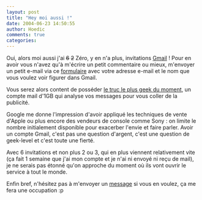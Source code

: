 ```yaml
---
layout: post
title: "Hey moi aussi !"
date: 2004-06-23 14:50:55
author: Hoedic
comments: true
categories: 
---
```



Oui, alors moi aussi j'ai <strike>6</strike> <strike>2</strike> Zéro, y en n'a plus, invitations [Gmail](http://gmail.google.com/) ! Pour en avoir vous n'avez qu'à m'écrire un petit commentaire ou mieux, m'envoyer un petit e-mail via ce [formulaire](../contact.html) avec votre adresse e-mail et le nom que vous voulez voir figurer dans Gmail.

Vous serez alors content de posséder [le truc le plus geek du moment](http://www.rundom.com/houssein/index.php?itemid=604), un compte mail d'1GB qui analyse vos messages pour vous coller de la publicité.

Google me donne l'impression d'avoir appliqué les techniques de vente d'Apple ou plus encore des vendeurs de console comme Sony : on limite le nombre initialement disponible pour exacerber l'envie et faire parler. Avoir un compte Gmail, c'est pas une question d'argent, c'est une question de geek-level et c'est toute une fierté.

Avec 6 invitations et non plus 2 ou 3, qui en plus viennent relativement vite (ça fait 1 semaine que j'ai mon compte et je n'ai ni envoyé ni reçu de mail), je ne serais pas étonné qu'on approche du moment où ils vont ouvrir le service à tout le monde.

Enfin bref, n'hésitez pas à m'envoyer un [message](../contact.html) si vous en voulez, ça me fera une occupation :p